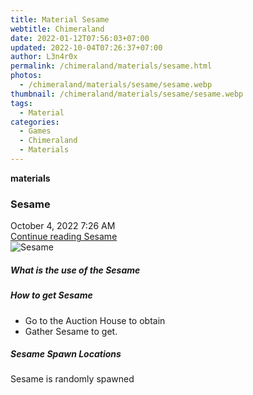 ```yaml
---
title: Material Sesame
webtitle: Chimeraland
date: 2022-01-12T07:56:03+07:00
updated: 2022-10-04T07:26:37+07:00
author: L3n4r0x
permalink: /chimeraland/materials/sesame.html
photos:
  - /chimeraland/materials/sesame/sesame.webp
thumbnail: /chimeraland/materials/sesame/sesame.webp
tags:
  - Material
categories:
  - Games
  - Chimeraland
  - Materials
---
```


<section id="bootstrap-wrapper">
  <link
    rel="stylesheet"
    href="https://cdn.statically.io/gh/dimaslanjaka/Web-Manajemen/40ac3225/css/bootstrap-4.5-wrapper.css"
  />
  <div
    class="row g-0 border rounded overflow-hidden flex-md-row mb-4 shadow-sm position-relative"
  >
    <div class="col p-4 d-flex flex-column position-static">
      <strong class="d-inline-block mb-2 text-success">materials</strong>
      <h3 class="mb-0">Sesame</h3>
      <div class="mb-1 text-muted">October 4, 2022 7:26 AM</div>
      <a href="#" class="stretched-link d-none">Continue reading Sesame</a>
    </div>
    <div class="col-auto d-none d-lg-block">
      <img src="/chimeraland/materials/sesame/sesame.webp" alt="Sesame" />
    </div>
  </div>
  <div class="row">
    <div class="col-lg-6 col-12 mb-2">
      <div class="card">
        <div class="card-body">
          <h5 class="card-title">What is the use of the Sesame</h5>
          <div class="card-text"><ul></ul></div>
        </div>
      </div>
    </div>
    <div class="col-lg-6 col-12 mb-2">
      <div class="card">
        <div class="card-body">
          <h5 class="card-title">How to get Sesame</h5>
          <div class="card-text">
            <ul>
              <li>Go to the Auction House to obtain</li>
              <li>Gather Sesame to get.</li>
            </ul>
          </div>
        </div>
      </div>
    </div>
    <div class="col-12 mb-2">
      <h5>Sesame Spawn Locations</h5>
      <p>Sesame is randomly spawned</p>
    </div>
  </div>
</section>